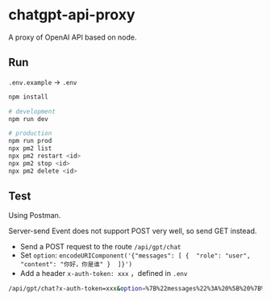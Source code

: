 # chatgpt-api-proxy

A proxy of OpenAI API based on node.

## Run

`.env.example` -> `.env`

```bash
npm install

# development
npm run dev

# production
npm run prod
npx pm2 list
npx pm2 restart <id>
npx pm2 stop <id>
npx pm2 delete <id>
```

## Test

Using Postman.

Server-send Event does not support POST very well, so send GET instead.

- Send a POST request to the route `/api/gpt/chat`
- Set `option`: `encodeURIComponent('{"messages": [ {  "role": "user", "content": "你好，你是谁" }  ]}')`
- Add a header `x-auth-token: xxx` ，defined in `.env`

```bash
/api/gpt/chat?x-auth-token=xxx&option=%7B%22messages%22%3A%20%5B%20%7B%20%20%22role%22%3A%20%22user%22%2C%20%22content%22%3A%20%22%E4%BD%A0%E5%A5%BD%EF%BC%8C%E4%BD%A0%E6%98%AF%E8%B0%81%22%20%7D%20%20%5D%7D
```
